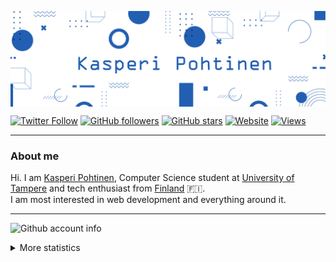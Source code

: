 <p align="center">
    <img align="center" alt="visitors" src="./profile_animation.svg" />
</p>

[![Twitter Follow](https://img.shields.io/twitter/follow/KPohtinen?style=social)](https://twitter.com/intent/follow?screen_name=KPohtinen)
[![GitHub followers](https://img.shields.io/github/followers/KasperiP?label=Follow&style=social)](https://github.com/KasperiP)
[![GitHub stars](https://img.shields.io/github/stars/KasperiP?style=social)](https://github.com/KasperiP)
[![Website](https://img.shields.io/badge/kassq.dev--green?style=social&logo=google%20chrome)](https://www.kassq.dev/)
[![Views](https://komarev.com/ghpvc/?username=KasperiP&color=grey)](https://www.kassq.dev/)

<hr>

<!-- MAIN PHRASE SECTION -->
<h3 align="left">About me</h3>

Hi. I am [Kasperi Pohtinen](https://www.kassq.dev), Computer Science student at [University of Tampere](https://www.tuni.fi/en) and tech enthusiast from
[Finland](https://en.wikipedia.org/wiki/Finland) 🇫🇮. <br/>I am most interested in web development and everything around it.

<hr>

![Github account info](https://metrics.lecoq.io/KasperiP?template=classic&config.timezone=Finland)

<details><summary>More statistics</summary>

![Github statistics](https://github-readme-stats.vercel.app/api?username=KasperiP&show_icons=true)

![Used languages](https://github-readme-stats.vercel.app/api/top-langs/?username=KasperiP&layout=compact)

</details>
